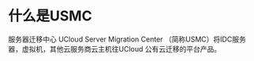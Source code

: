 
# 什么是USMC

服务器迁移中心 UCloud Server Migration Center （简称USMC）将IDC服务器，虚拟机，其他云服务商云主机往UCloud 公有云迁移的平台产品。

